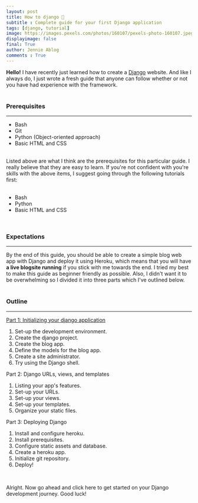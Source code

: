 ```yaml
---
layout: post
title: How to django 💃
subtitle : Complete guide for your first Django application
tags: [django, tutorial]
image: https://images.pexels.com/photos/160107/pexels-photo-160107.jpeg?auto=compress&cs=tinysrgb&dpr=2&h=650&w=940
displayimage: false
final: True
author: Jennie Ablog
comments : True
---
```


<!-- INTRODUCTION -->

<strong>Hello!</strong> I have recently just learned how to create a [Django](https://djangoproject.com) website. And like I always do, I just wrote a fresh guide that anyone can follow whether or not you have had experience with the framework.<br><br>

### Prerequisites
***
- Bash
- Git
- Python (Object-oriented approach)
- Basic HTML and CSS
<br><br>

Listed above are what I think are the prerequisites for this particular guide. I really believe that they are easy to learn. If you're not confident with you're skills with the above items, I suggest going through the following tutorials first: <br><br>

- Bash
- Python
- Basic HTML and CSS

<br>

### Expectations
***
By the end of this guide, you should be able to create a simple blog web app with Django and deploy it using Heroku, which means that you will have <strong>a live blogsite running</strong> if you stick with me towards the end. I tried my best to make this guide as beginner friendly as possible. Also, I didn't want it to be overwhelming so I divided it into three parts which I've outlined below.<br><br>

### Outline
***
[Part 1: Initializing your django application](https://jennieablog.github.io/2020/06/09/django-from-zero.html)

1. Set-up the development environment.
2. Create the django project.
3. Create the blog app.
4. Define the models for the blog app.
5. Create a site administrator.
6. Try using the Django shell.

Part 2: Django URLs, views, and templates

1. Listing your app's features.
2. Set-up your URLs.
3. Set-up your views.
4. Set-up your templates.
5. Organize your static files.

Part 3: Deploying Django

1. Install and configure heroku.
2. Install prerequisites.
3. Configure static assets and database.
4. Create a heroku app. 
5. Initialize git repository.
6. Deploy!


<br>

Alright. Now go ahead and click  here to get started on your Django development journey. Good luck!
